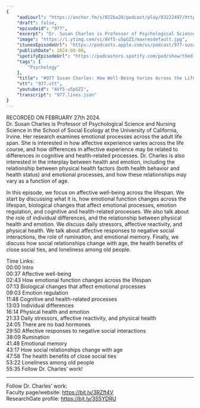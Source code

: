 ```yaml
---
{
	"audiourl": "https://anchor.fm/s/822ba20/podcast/play/83222497/https%3A%2F%2Fd3ctxlq1ktw2nl.cloudfront.net%2Fstaging%2F2024-1-26%2F4ed35974-817d-5db7-082a-8d73db84a5cf.m4a",
	"draft": false,
	"episodeid": "977",
	"excerpt": "Dr. Susan Charles is Professor of Psychological Science and Nursing Science in the School of Social Ecology at the University of California, Irvine. Her research examines emotional processes across the adult life span. She is interested in how affective experience varies across the life course, and how differences in affective experience may be related to differences in cognitive and health-related processes. Dr. Charles is also interested in the interplay between health and emotion, including the relationship between physical health factors (both health behavior and health status) and emotional processes, and how these relationships may vary as a function of age.",
	"image": "https://i.ytimg.com/vi/AVf5-u5pGZI/maxresdefault.jpg",
	"itunesEpisodeUrl": "https://podcasts.apple.com/us/podcast/977-susan-charles-how-well-being-varies-across-the-lifespan/id1451347236?i=1000664749728&uo=4",
	"publishDate": 2024-08-08,
	"spotifyEpisodeUrl": "https://podcasters.spotify.com/pod/show/thedissenter/episodes/977-Susan-Charles-How-Well-Being-Varies-Across-the-Lifespan-e2ga8h1",
	"tags": [
		"Psychology"
	],
	"title": "#977 Susan Charles: How Well-Being Varies Across the Lifespan",
	"vtt": "977.vtt",
	"youtubeid": "AVf5-u5pGZI",
	"transcript": "977.lines.json"
}
---
```

RECORDED ON FEBRUARY 27th 2024.  
Dr. Susan Charles is Professor of Psychological Science and Nursing Science in the School of Social Ecology at the University of California, Irvine. Her research examines emotional processes across the adult life span. She is interested in how affective experience varies across the life course, and how differences in affective experience may be related to differences in cognitive and health-related processes. Dr. Charles is also interested in the interplay between health and emotion, including the relationship between physical health factors (both health behavior and health status) and emotional processes, and how these relationships may vary as a function of age.

In this episode, we focus on affective well-being across the lifespan. We start by discussing what it is, how emotional function changes across the lifespan, biological changes that affect emotional processes, emotion regulation, and cognitive and health-related processes. We also talk about the role of individual differences, and the relationship between physical health and emotion. We discuss daily stressors, affective reactivity, and physical health. We talk about affective responses to negative social interactions, the role of rumination, and emotional memory. Finally, we discuss how social relationships change with age, the health benefits of close social ties, and loneliness among old people.

Time Links:  
<time>00:00</time> Intro  
<time>00:37</time> Affective well-being  
<time>02:43</time> How emotional function changes across the lifespan  
<time>07:13</time> Biological changes that affect emotional processes  
<time>09:03</time> Emotion regulation  
<time>11:48</time> Cognitive and health-related processes  
<time>13:03</time> Individual differences  
<time>16:14</time> Physical health and emotion  
<time>21:33</time> Daily stressors, affective reactivity, and physical health  
<time>24:05</time> There are no bad hormones  
<time>29:50</time> Affective responses to negative social interactions  
<time>38:09</time> Rumination  
41.48  Emotional memory  
<time>43:17</time> How social relationships change with age  
<time>47:58</time> The health benefits of close social ties  
<time>53:22</time> Loneliness among old people  
<time>55:35</time> Follow Dr. Charles’ work!

---

Follow Dr. Charles’ work:  
Faculty page/website: https://bit.ly/3RZft4V  
ResearchGate profile: https://bit.ly/3S5YDRU
